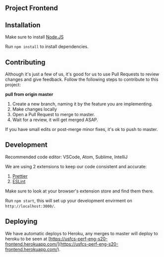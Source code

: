 ## Project Frontend

## Installation

Make sure to install [Node.JS](https://nodejs.org/en/])

Run `npm install` to install dependencies.

## Contributing

Although it's just a few of us, it's good for us to use Pull Requests to review changes and give feedback. Follow the following steps to contribute to this project:

**pull from origin master**

1. Create a new branch, naming it by the feature you are implementing.
2. Make changes locally
3. Open a Pull Request to merge to master.
4. Wait for a review, it will get merged ASAP.

If you have small edits or post-merge minor fixes, it's ok to push to master.

## Development

Recommended code editor: VSCode, Atom, Sublime, IntelliJ

We are using 2 extensions to keep our code consistent and accurate:

1. [Prettier](https://prettier.io/)
2. [ESLint](https://eslint.org/)

Make sure to look at your browser's extension store and find them there.

Run `npm start`, this will set up your development envirment on `http://localhost:3000/`.

## Deploying

We have automatic deploys to Heroku, any merges to master will deploy to heroku to be seen at [https://usfcs-perf-eng-s20-frontend.herokuapp.com/](https://usfcs-perf-eng-s20-frontend.herokuapp.com/).
